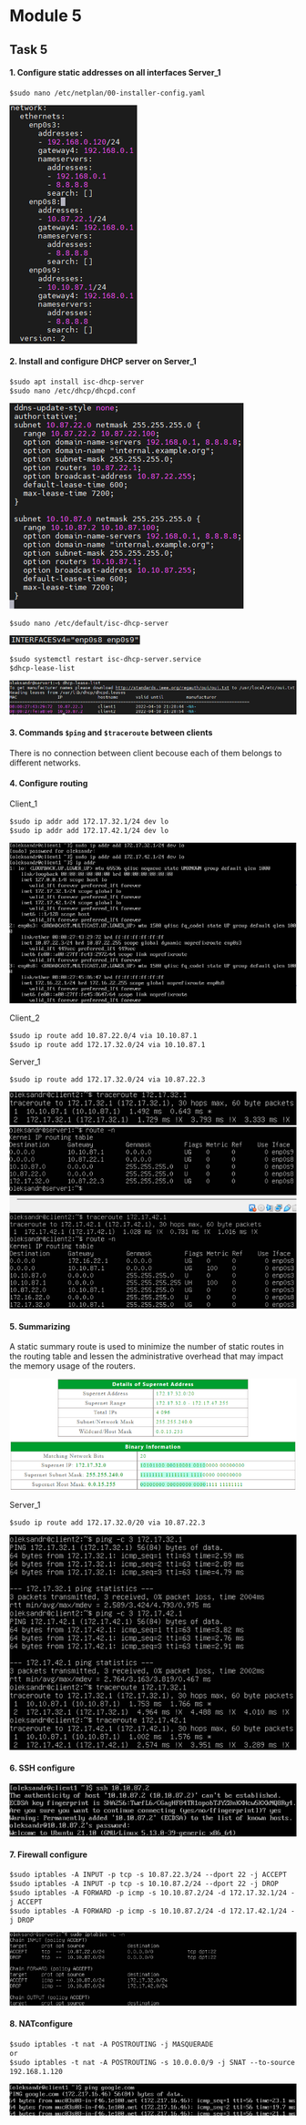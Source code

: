 # Module 5
## Task 5
#### 1. Configure static addresses on all interfaces Server_1
```
$sudo nano /etc/netplan/00-installer-config.yaml
```
![netplan](images/Screenshot1_t5_1.png)

#### 2. Install and configure DHCP server on Server_1
```
$sudo apt install isc-dhcp-server
$sudo nano /etc/dhcp/dhcpd.conf
```
![dhcp_conf](images/Screenshot2_t5_1.png)

```
$sudo nano /etc/default/isc-dhcp-server
```
![dhcp_conf](images/Screenshot3_t5_1.png)
```
$sudo systemctl restart isc-dhcp-server.service
$dhcp-lease-list
```
![lease-list](images/Screenshot4_t5_1.png)

#### 3. Commands ```$ping``` and ```$traceroute``` between clients
There is no connection between client becouse each of them belongs to different networks.
#### 4. Configure routing
Client_1
```
$sudo ip addr add 172.17.32.1/24 dev lo
$sudo ip addr add 172.17.42.1/24 dev lo
```
![add_ip](images/Screenshot5_t5_1.png)

Client_2
```
$sudo ip route add 10.87.22.0/4 via 10.10.87.1
$sudo ip route add 172.17.32.0/24 via 10.10.87.1
```
Server_1
```
$sudo ip route add 172.17.32.0/24 via 10.87.22.3
```
![traceroute](images/Screenshot6_t5_1.png)
![route -n](images/Screenshot7_t5_1.png)

#### 5. Summarizing
A static summary route is used to minimize the number of static routes in the routing table and lessen the administrative overhead that may impact the memory usage of the routers.

![supernet](images/Screenshot8_t5_1.png)

Server_1
```
$sudo ip route add 172.17.32.0/20 via 10.87.22.3
```
![summarizing](images/Screenshot9_t5_1.png)

#### 6. SSH configure

![ssh](images/Screenshot10_t5_1.png)

#### 7. Firewall configure
```
$sudo iptables -A INPUT -p tcp -s 10.87.22.3/24 --dport 22 -j ACCEPT
$sudo iptables -A INPUT -p tcp -s 10.10.87.2/24 --dport 22 -j DROP
$sudo iptables -A FORWARD -p icmp -s 10.10.87.2/24 -d 172.17.32.1/24 -j ACCEPT
$sudo iptables -A FORWARD -p icmp -s 10.10.87.2/24 -d 172.17.42.1/24 -j DROP
```
![iptables](images/Screenshot11_t5_1.png)

#### 8. NATconfigure
```
$sudo iptables -t nat -A POSTROUTING -j MASQUERADE
or
$sudo iptables -t nat -A POSTROUTING -s 10.0.0.0/9 -j SNAT --to-source 192.168.1.120
```
![nat](images/Screenshot12_t5_1.png)